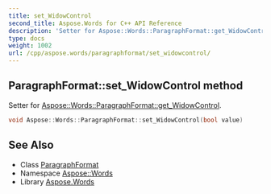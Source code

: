 ```yaml
---
title: set_WidowControl
second_title: Aspose.Words for C++ API Reference
description: 'Setter for Aspose::Words::ParagraphFormat::get_WidowControl.'
type: docs
weight: 1002
url: /cpp/aspose.words/paragraphformat/set_widowcontrol/
---
```

## ParagraphFormat::set_WidowControl method


Setter for [Aspose::Words::ParagraphFormat::get_WidowControl](../get_widowcontrol/).

```cpp
void Aspose::Words::ParagraphFormat::set_WidowControl(bool value)
```

## See Also

* Class [ParagraphFormat](../)
* Namespace [Aspose::Words](../../)
* Library [Aspose.Words](../../../)
